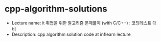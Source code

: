 # cpp-algorithm-solutions

- Lecture name: it 취업을 위한 알고리즘 문제풀이 (with C/C++) : 코딩테스트 대비<br>
- Description: cpp algorithm solution code at inflearn lecture

